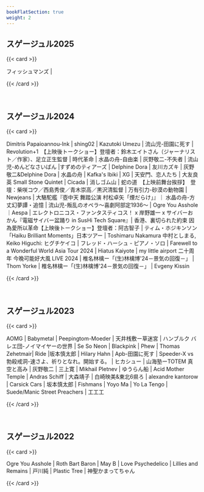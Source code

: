 ```yaml
---
bookFlatSection: true
weight: 2
---
```


## スゲージュル2025

{{< card >}}


フィッシュマンズ | 


{{< /card >}}


<br>



## スゲージュル2024

{{< card >}}



Dimitris Papaioannou-Ink | shing02 | Kazutoki Umezu | 流山児-田園に死す | Revolution+1　【上映後トークショー】登壇者：鈴木エイトさん（ジャーナリスト／作家）、足立正生監督 | 時代革命 | 水晶の舟-自由楽 | 灰野敬二-不失者 | 流山児-めんどなさいばん |すずめのティアーズ | Delphine Dora | 友川カズキ | 灰野敬二&Delphine Dora | 水晶の舟 | Kafka's Ibiki | XG | 天安門、恋人たち | 大友良英 Small Stone Quintet | Cicada | 消しゴム山 | 蛇の道　【上映前舞台挨拶】　登壇：柴咲コウ／西島秀俊／青木崇高／黒沢清監督 | 万有引力-砂漠の動物園 | Newjeans | 大駱駝艦『壺中天 舞踏公演 村松卓矢「煙だらけ」』｜ 水晶の舟-方丈幻夢譚・追憶 | 流山児-叛乱のオペラ～喜劇阿部定1936～ | Ogre You Asshole ｜Aespa | エレクトロニコス・ファンタスティコス！ x 岸野雄一 x サイバーおかん『電磁サイバー盆踊り in SusHi Tech Square』| 香港、裏切られた約束 因為愛所以革命【上映後トークショー】登壇者：阿古智子 | ティム・ホジキンソン「Haiku Brilliant Moments」日本ツアー |  Toshimaru Nakamura 中村としまる, Keiko Higuchi: ヒグチケイコ | フレッド・ハーシュ - ピアノ・ソロ | Farewell to a Wonderful World Asia Tour 2024 | Hiatus Kaiyote | my little airport 二十周年 今晚可能好大風 LIVE 2024 | 椎名林檎ー「(生)林檎博'24－景気の回復－」 | Thom Yorke | 椎名林檎ー「(生)林檎博'24－景気の回復－」 | Evgeny Kissin


{{< /card >}}


<br>

## スゲージュル2023

{{< card >}}


AOMG | Babymetal | Peepingtom-Moeder | 天井桟敷ー草迷宮 | ハンブルク バレエ団-ノイマイヤーの世界 | Se So Neon | Blackpink | Phew | Thomas Zehetmair| Ride |坂本慎太郎 | Hilary Hahn | Apb-田園に死す | Speeder-X vs 勃殺戒洞-速さよ、祈りとなれ。開始する。 | ヒカシュー | 山海塾ーTOTEM 真空と高み | 灰野敬二 | 三上寛 | Mikhail Pletnev | ゆうらん船 | Acid Mother Temple | Andras Schiff | 大森靖子 | 白崎映美&東北6県ろ | alexandre kantorow | Carsick Cars | 坂本慎太郎 | Fishmans | Yoyo Ma | Yo La Tengo | Suede/Manic Street Preachers | 工工工

{{< /card >}}


<br>


## スゲージュル2022

{{< card >}}


Ogre You Asshole | Roth Bart Baron | May B | Love Psychedelico | Lillies and Remains | 戸川純 | Plastic Tree | 神聖かまってちゃん



{{< /card >}}

